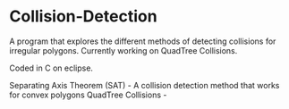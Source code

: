 # Collision-Detection
A program that explores the different methods of detecting collisions for irregular polygons. Currently working on QuadTree Collisions. 

Coded in C on eclipse.

Separating Axis Theorem (SAT) - A collision detection method that works for convex polygons
QuadTree Collisions -
